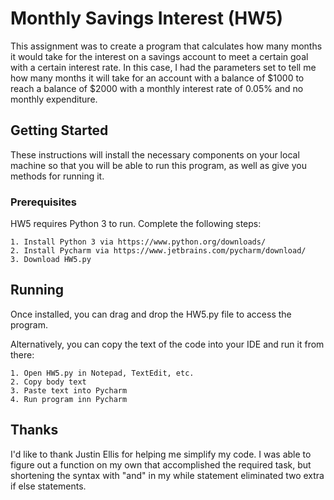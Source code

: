# Monthly Savings Interest (HW5)

This assignment was to create a program that calculates how many months it would take for the interest on a savings account to meet a certain goal with a certain interest rate. In this case, I had the parameters set to tell me how many months it will take for an account with a balance of $1000 to reach a balance of $2000 with a monthly interest rate of 0.05% and no monthly expenditure.

## Getting Started

These instructions will install the necessary components on your local machine so that you will be able to run this program, as well as give you methods for running it.

### Prerequisites

HW5 requires Python 3 to run. Complete the following steps:

```
1. Install Python 3 via https://www.python.org/downloads/
2. Install Pycharm via https://www.jetbrains.com/pycharm/download/
3. Download HW5.py
```

## Running
Once installed, you can drag and drop the HW5.py file to access the program.

Alternatively, you can copy the text of the code into your IDE and run it from there:

```
1. Open HW5.py in Notepad, TextEdit, etc.
2. Copy body text
3. Paste text into Pycharm
4. Run program inn Pycharm
```

## Thanks
I'd like to thank Justin Ellis for helping me simplify my code. I was able to figure out a function on my own that accomplished the required task, but shortening the syntax with "and" in my while statement eliminated two extra if else statements.